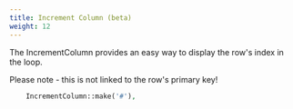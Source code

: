 ```yaml
---
title: Increment Column (beta)
weight: 12
---
```


The IncrementColumn provides an easy way to display the row's index in the loop.

Please note - this is not linked to the row's primary key!

```php
    IncrementColumn::make('#'),
```